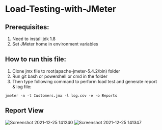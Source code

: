 # Load-Testing-with-JMeter

## Prerequisites:
1. Need to install jdk 1.8
2. Set JMeter home in environment variables


## How to run this file:
1. Clone jmx file to root(apache-jmeter-5.4.2\bin) folder
2. Run git bash or powershell or cmd in the folder
3. Then type following command to perform load test and generate report & log file:

```
jmeter -n -t Customers.jmx -l log.csv -e -o Reports
```

## Report View

![Screenshot 2021-12-25 141240](https://user-images.githubusercontent.com/36601919/147380699-04ed2aba-604b-49fc-86a7-96eb2bff464b.png)
![Screenshot 2021-12-25 141347](https://user-images.githubusercontent.com/36601919/147380705-67bbdff9-6a75-4a6b-a5aa-82d00915cd8c.png)
